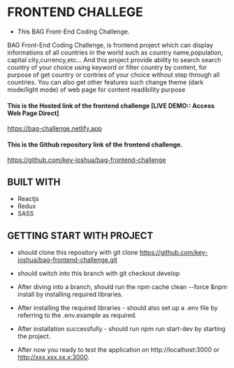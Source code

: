 # FRONTEND CHALLEGE

- This BAG Front-End Coding Challenge.

BAG Front-End Coding Challenge, is frontend project which can display informations of all countries in the world such as country name,population, capital city,currency,etc... 
And this project provide ability to search search country of your choice using keyword or filter country by content, for purpose of get country or contries of your choice without step through all countries.
You can also get other features such change theme (dark mode/light mode) of  web page for content readibility purpose

#### This is the Hosted link of the frontend challenge [LIVE DEMO:: Access Web Page Direct]

https://bag-challenge.netlify.app

#### This is the Github repository link of the frontend challenge.

https://github.com/key-joshua/bag-frontend-challenge

## BUILT WITH

- Reactjs
- Redux
- SASS

## GETTING START WITH PROJECT

- should clone this repository with git clone https://github.com/key-joshua/bag-frontend-challenge.git
- should switch into this branch with git checkout develop

- After diving into a branch, should run the npm cache clean --force &npm install by installing required libraries.
- After installing the required libraries - should also set up a .env file by referring to the .env.example as required.

- After installation successfully - should run npm run start-dev by starting the project.
- After now you ready to test the application on http://localhost:3000 or http://xxx.xxx.xx.x:3000.